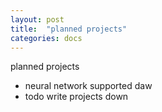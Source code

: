 ```yaml
---
layout: post
title:  "planned projects"
categories: docs
---
```


planned projects
- neural network supported daw 
- todo write projects down
